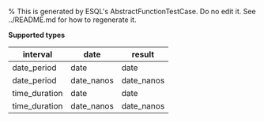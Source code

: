 % This is generated by ESQL's AbstractFunctionTestCase. Do no edit it. See ../README.md for how to regenerate it.

**Supported types**

| interval | date | result |
| --- | --- | --- |
| date_period | date | date |
| date_period | date_nanos | date_nanos |
| time_duration | date | date |
| time_duration | date_nanos | date_nanos |


